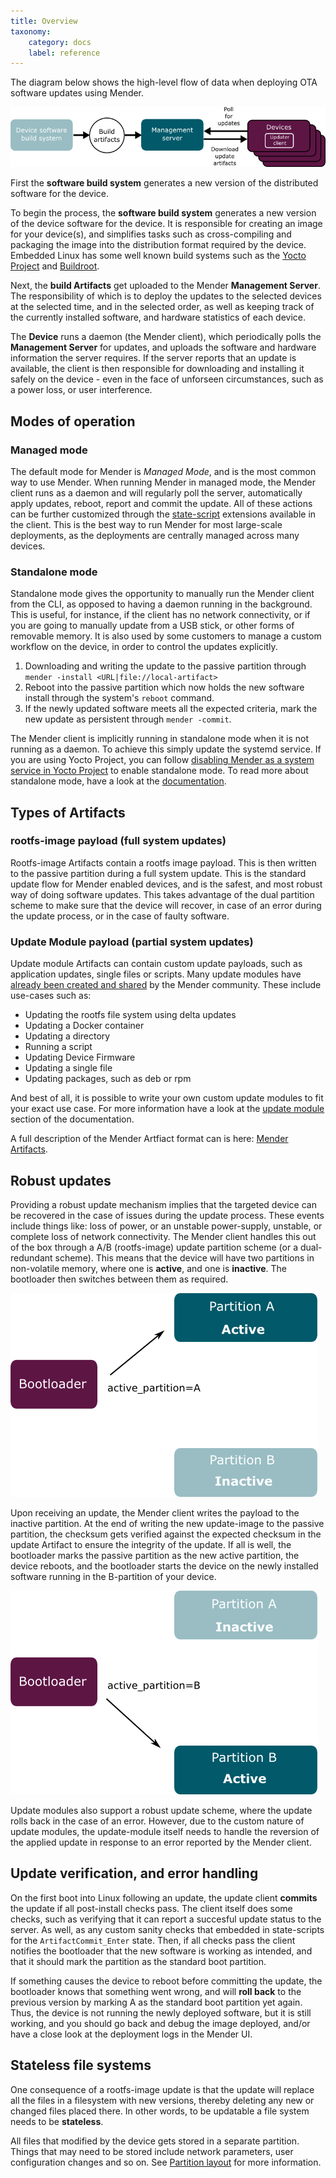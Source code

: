 ```yaml
---
title: Overview
taxonomy:
    category: docs
    label: reference
---
```


The diagram below shows the high-level flow of data when deploying OTA software
updates using Mender.

![Top level components](updater-components.png)

First the **software build system** generates a new version of the distributed
software for the device.

To begin the process, the **software build system** generates a new version of
the device software for the device. It is responsible for creating an image for
your device(s), and simplifies tasks such as cross-compiling and packaging the
image into the distribution format required by the device. Embedded Linux has
some well known build systems such as the [Yocto
Project](https://www.yoctoproject.org/) and [Buildroot](https://buildroot.org/).

Next, the **build Artifacts** get uploaded to the Mender **Management Server**.
The responsibility of which is to deploy the updates to the selected devices at
the selected time, and in the selected order, as well as keeping track of the
currently installed software, and hardware statistics of each device.

The **Device** runs a daemon (the Mender client), which periodically polls the
**Management Server** for updates, and uploads the software and hardware
information the server requires. If the server reports that an update is
available, the client is then responsible for downloading and installing it
safely on the device - even in the face of unforseen circumstances, such as a
power loss, or user interference.


## Modes of operation

### **Managed mode** 

The default mode for Mender is _Managed Mode_, and is the most common way to use
Mender. When running Mender in managed mode, the Mender client runs as a daemon
and will regularly poll the server, automatically apply updates, reboot, report
and commit the update. All of these actions can be further customized through
the [state-script](../State-scripts) extensions available in the client. This is
the best way to run Mender for most large-scale deployments, as the deployments
are centrally managed across many devices.

### **Standalone mode**

 Standalone mode gives the opportunity to manually run the Mender client from
 the CLI, as opposed to having a daemon running in the background. This is
 useful, for instance, if the client has no network connectivity, or if you are
 going to manually update from a USB stick, or other forms of removable memory.
 It is also used by some customers to manage a custom workflow on the device, in
 order to control the updates explicitly.

1. Downloading and writing the update to the passive partition through `mender
-install <URL|file://local-artifact>`
2. Reboot into the passive partition which now holds the new software install
through the system's `reboot` command.
3. If the newly updated software meets all the expected criteria, mark the new
update as persistent through `mender -commit`.

The Mender client is implicitly running in standalone mode when it is not
running as a daemon. To achieve this simply update the systemd service. If you
are using Yocto Project, you can follow [disabling Mender as a system service in
Yocto Project](TODO) to enable standalone mode. To read more about standalone
mode, have a look at the [documentation](../09.Standalone-deployment).


## Types of Artifacts

### **rootfs-image payload (full system updates)** 

Rootfs-image Artifacts contain a rootfs image payload. This is then written to
the passive partition during a full system update. This is the standard update
flow for Mender enabled devices, and is the safest, and most robust way of doing
software updates. This takes advantage of the dual partition scheme to make sure
that the device will recover, in case of an error during the update process, or
in the case of faulty software.

### **Update Module payload (partial system updates)**

Update module Artifacts can contain custom update payloads, such as application
updates, single files or scripts. Many update modules have [already been created
and shared](https://hub.mender.io/c/update-modules/13) by the Mender community.
These include use-cases such as:

* Updating the rootfs file system using delta updates
* Updating a Docker container
* Updating a directory
* Running a script
* Updating Device Firmware
* Updating a single file
* Updating packages, such as deb or rpm

And best of all, it is possible to write your own custom update modules to fit
your exact use case. For more information have a look at the [update
module](../07.Mender-Update-Module) section of the documentation.

A full description of the Mender Artfiact format can is here: [Mender
Artifacts](../06.Mender-Artifact).

## Robust updates

Providing a robust update mechanism implies that the targeted device can be
recovered in the case of issues during the update process. These events include
things like: loss of power, or an unstable power-supply, unstable, or complete
loss of network connectivity. The Mender client handles this out of the box
through a A/B (rootfs-image) update partition scheme (or a dual-redundant
scheme). This means that the device will have two partitions in non-volatile
memory, where one is **active**, and one is **inactive**. The bootloader then
switches between them as required.

![Partition A active](update-active-a.png)

Upon receiving an update, the Mender client writes the payload to the inactive
partition. At the end of writing the new update-image to the passive partition,
the checksum gets verified against the expected checksum in the update Artifact
to ensure the integrity of the update. If all is well, the bootloader marks the
passive partition as the new active partition, the device reboots, and the
bootloader starts the device on the newly installed software running in the
B-partition of your device.

![Partition B active](update-active-b.png)

Update modules also support a robust update scheme, where the update rolls back
in the case of an error. However, due to the custom nature of update modules,
the update-module itself needs to handle the reversion of the applied update in
response to an error reported by the Mender client.

## Update verification, and error handling

On the first boot into Linux following an update, the update client **commits**
the update if all post-install checks pass. The client itself does some checks,
such as verifying that it can report a succesful update status to the server. As
well, as any custom sanity checks that embedded in state-scripts for the
`ArtifactCommit_Enter` state. Then, if all checks pass the client notifies the
bootloader that the new software is working as intended, and that it should mark
the partition as the standard boot partition.

If something causes the device to reboot before committing the update, the
bootloader knows that something went wrong, and will **roll back** to the
previous version by marking A as the standard boot partition yet again. Thus,
the device is not running the newly deployed software, but it is still working,
and you should go back and debug the image deployed, and/or have a close look at
the deployment logs in the Mender UI.

## Stateless file systems

One consequence of a rootfs-image update is that the update will replace all the
files in a filesystem with new versions, thereby deleting any new or changed
files placed there. In other words, to be updatable a file system needs to be
**stateless**.

All files that modified by the device gets stored in a separate partition.
Things that may need to be stored include network parameters, user configuration
changes and so on. See [Partition
layout](../../devices/general-system-requirements#partition-layout) for more
information.
